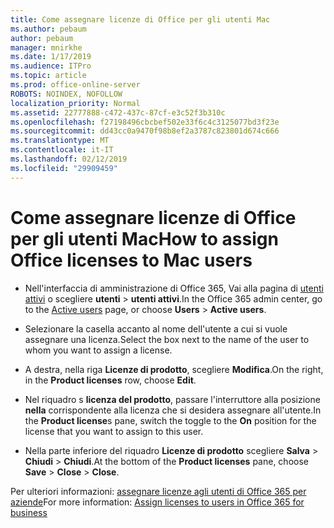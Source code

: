 ```yaml
---
title: Come assegnare licenze di Office per gli utenti Mac
ms.author: pebaum
author: pebaum
manager: mnirkhe
ms.date: 1/17/2019
ms.audience: ITPro
ms.topic: article
ms.prod: office-online-server
ROBOTS: NOINDEX, NOFOLLOW
localization_priority: Normal
ms.assetid: 22777888-c472-437c-87cf-e3c52f3b310c
ms.openlocfilehash: f27198496cbcbef502e33f6c4c3125077bd3f23e
ms.sourcegitcommit: dd43cc0a9470f98b8ef2a3787c823801d674c666
ms.translationtype: MT
ms.contentlocale: it-IT
ms.lasthandoff: 02/12/2019
ms.locfileid: "29909459"
---
```

# <a name="how-to-assign-office-licenses-to-mac-users"></a><span data-ttu-id="a5cdd-102">Come assegnare licenze di Office per gli utenti Mac</span><span class="sxs-lookup"><span data-stu-id="a5cdd-102">How to assign Office licenses to Mac users</span></span>

- <span data-ttu-id="a5cdd-103">Nell'interfaccia di amministrazione di Office 365, Vai alla pagina di [utenti attivi](https://go.microsoft.com/fwlink/p/?linkid=834822) o scegliere **utenti** \> **utenti attivi**.</span><span class="sxs-lookup"><span data-stu-id="a5cdd-103">In the Office 365 admin center, go to the [Active users](https://go.microsoft.com/fwlink/p/?linkid=834822) page, or choose **Users** \> **Active users**.</span></span>
    
- <span data-ttu-id="a5cdd-104">Selezionare la casella accanto al nome dell'utente a cui si vuole assegnare una licenza.</span><span class="sxs-lookup"><span data-stu-id="a5cdd-104">Select the box next to the name of the user to whom you want to assign a license.</span></span>
    
- <span data-ttu-id="a5cdd-105">A destra, nella riga **Licenze di prodotto**, scegliere **Modifica**.</span><span class="sxs-lookup"><span data-stu-id="a5cdd-105">On the right, in the **Product licenses** row, choose **Edit**.</span></span>
    
- <span data-ttu-id="a5cdd-106">Nel riquadro s **licenza del prodotto**, passare l'interruttore alla posizione **nella** corrispondente alla licenza che si desidera assegnare all'utente.</span><span class="sxs-lookup"><span data-stu-id="a5cdd-106">In the **Product license**s pane, switch the toggle to the **On** position for the license that you want to assign to this user.</span></span> 
    
- <span data-ttu-id="a5cdd-107">Nella parte inferiore del riquadro **Licenze di prodotto** scegliere **Salva** \> **Chiudi** \> **Chiudi**.</span><span class="sxs-lookup"><span data-stu-id="a5cdd-107">At the bottom of the **Product licenses** pane, choose **Save** \> **Close** \> **Close**.</span></span>
    
<span data-ttu-id="a5cdd-108">Per ulteriori informazioni: [assegnare licenze agli utenti di Office 365 per aziende](https://docs.microsoft.com/office365/admin/subscriptions-and-billing/assign-licenses-to-users)</span><span class="sxs-lookup"><span data-stu-id="a5cdd-108">For more information: [Assign licenses to users in Office 365 for business](https://docs.microsoft.com/office365/admin/subscriptions-and-billing/assign-licenses-to-users)</span></span>
  

